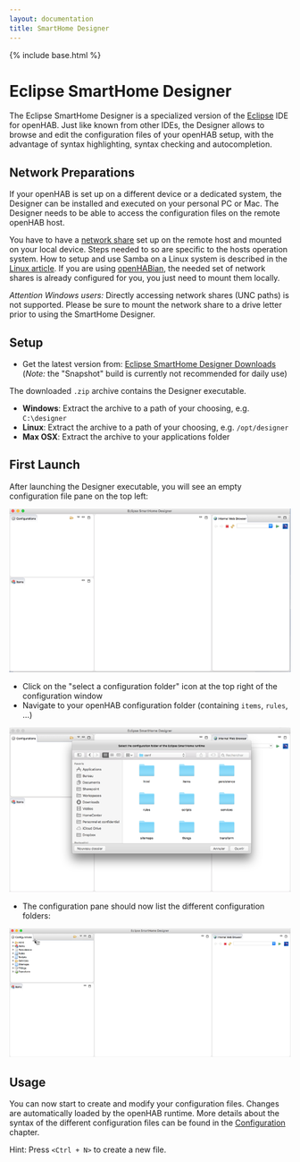 ```yaml
---
layout: documentation
title: SmartHome Designer
---
```


{% include base.html %}

# Eclipse SmartHome Designer

The Eclipse SmartHome Designer is a specialized version of the [Eclipse](http://www.eclipse.org) IDE for openHAB.
Just like known from other IDEs, the Designer allows to browse and edit the configuration files of your openHAB setup, with the advantage of syntax highlighting, syntax checking and autocompletion.

## Network Preparations

If your openHAB is set up on a different device or a dedicated system, the Designer can be installed and executed on your personal PC or Mac. The Designer needs to be able to access the configuration files on the remote openHAB host.

You have to have a [network share](https://en.wikipedia.org/wiki/Shared_resource) set up on the remote host and mounted on your local device.
Steps needed to so are specific to the hosts operation system.
How to setup and use Samba on a Linux system is described in the [Linux article](linux.html#network-sharing).
If you are using [openHABian](openhabian.html), the needed set of network shares is already configured for you, you just need to mount them locally.

*Attention Windows users:* Directly accessing network shares (UNC paths) is not supported. Please be sure to mount the network share to a drive letter prior to using the SmartHome Designer.

## Setup

* Get the latest version from: [Eclipse SmartHome Designer Downloads](https://github.com/eclipse/smarthome/blob/master/docs/documentation/community/downloads.md#designer-builds) (*Note:* the "Snapshot" build is currently not recommended for daily use)

The downloaded `.zip` archive contains the Designer executable.

* **Windows**: Extract the archive to a path of your choosing, e.g. `C:\designer`
* **Linux**: Extract the archive to a path of your choosing, e.g. `/opt/designer`
* **Max OSX**: Extract the archive to your applications folder

## First Launch

After launching the Designer executable, you will see an empty configuration file pane on the top left:

![](images/smarthome-designer-10.png)

* Click on the "select a configuration folder" icon at the top right of the configuration window
* Navigate to your openHAB configuration folder (containing `items`, `rules`, ...)

![](images/smarthome-designer-15.png)

* The configuration pane should now list the different configuration folders:

![](images/smarthome-designer-20.png)

## Usage

You can now start to create and modify your configuration files.
Changes are automatically loaded by the openHAB runtime.
More details about the syntax of the different configuration files can be found in the [Configuration]({{base}}/configuration/index.html) chapter.

Hint: Press `<Ctrl + N>` to create a new file.



